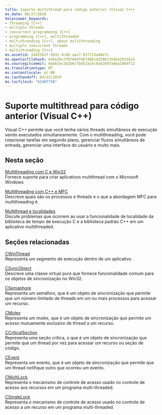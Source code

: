 ```yaml
---
title: Suporte multithread para código anterior (Visual C++)
ms.date: 08/27/2018
helpviewer_keywords:
- threading [C++]
- multiple threads
- concurrent programming [C++]
- programming [C++], multithreaded
- multithreading [C++], about multithreading
- multiple concurrent threads
- multithreading [C++]
ms.assetid: 24425b1f-5031-4c6b-aac7-017115a40e7c
ms.openlocfilehash: 649e26c3f0704dfd6740b1a250613545e29316a3
ms.sourcegitcommit: 0ab61bc3d2b6cfbd52a16c6ab2b97a8ea1864f12
ms.translationtype: MT
ms.contentlocale: pt-BR
ms.lasthandoff: 04/23/2019
ms.locfileid: "62407738"
---
```

# <a name="multithreading-support-for-older-code-visual-c"></a>Suporte multithread para código anterior (Visual C++)

Visual C++ permite que você tenha vários threads simultâneos de execução sendo executados simultaneamente. Com o multithreading, você pode rotacionar tarefas em segundo plano, gerenciar fluxos simultâneos de entrada, gerenciar uma interface do usuário e muito mais.

## <a name="in-this-section"></a>Nesta seção

[Multithreading com C e Win32](multithreading-with-c-and-win32.md)<br/>
Fornece suporte para criar aplicativos multithread com o Microsoft Windows

[Multithreading com C++ e MFC](multithreading-with-cpp-and-mfc.md)<br/>
Descreve quais são os processos e threads e o que a abordagem MFC para multithreading é.

[Multithread e localidades](multithreading-and-locales.md)<br/>
Discute problemas que ocorrem ao usar a funcionalidade de localidade da biblioteca de tempo de execução C e a biblioteca padrão C++ em um aplicativo multithreaded.

## <a name="related-sections"></a>Seções relacionadas

[CWinThread](../mfc/reference/cwinthread-class.md)<br/>
Representa um segmento de execução dentro de um aplicativo.

[CSyncObject](../mfc/reference/csyncobject-class.md)<br/>
Descreve uma classe virtual pura que fornece funcionalidade comum para os objetos de sincronização no Win32.

[CSemaphore](../mfc/reference/csemaphore-class.md)<br/>
Representa um semáforo, que é um objeto de sincronização que permite que um número limitado de threads em um ou mais processos para acessar um recurso.

[CMutex](../mfc/reference/cmutex-class.md)<br/>
Representa um mutex, que é um objeto de sincronização que permite um acesso mutuamente exclusivo de thread a um recurso.

[CCriticalSection](../mfc/reference/ccriticalsection-class.md)<br/>
Representa uma seção crítica, o que é um objeto de sincronização que permite que um thread por vez para acessar um recurso ou seção de código.

[CEvent](../mfc/reference/cevent-class.md)<br/>
Representa um evento, que é um objeto de sincronização que permite que um thread notifique outro que ocorreu um evento.

[CMultiLock](../mfc/reference/cmultilock-class.md)<br/>
Representa o mecanismo de controle de acesso usado no controle de acesso aos recursos em um programa multi-threaded.

[CSingleLock](../mfc/reference/csinglelock-class.md)<br/>
Representa o mecanismo de controle de acesso usado no controle de acesso a um recurso em um programa multi-threaded.